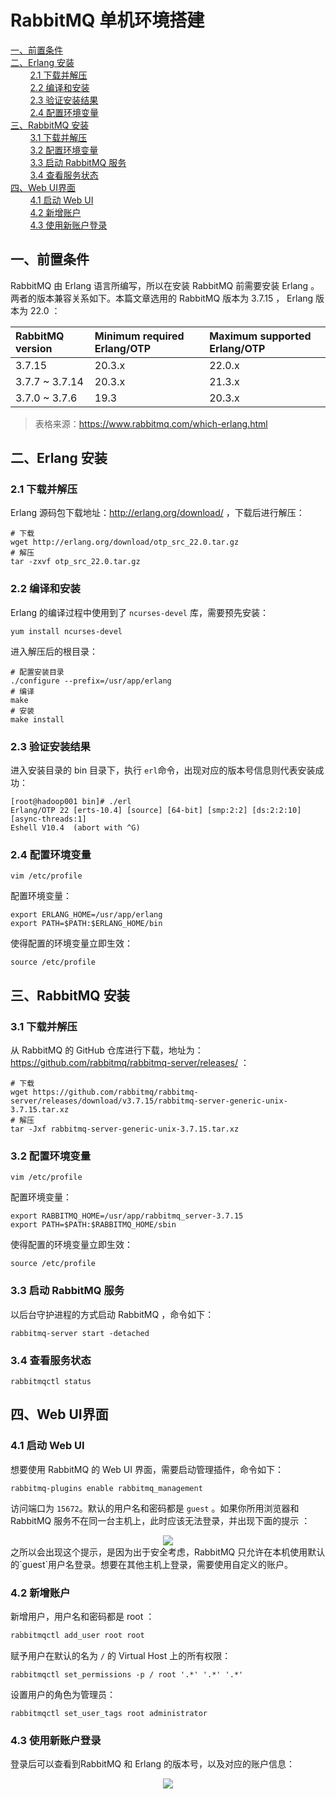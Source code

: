 # RabbitMQ 单机环境搭建

<nav>
<a href="#一前置条件">一、前置条件</a><br/>
<a href="#二Erlang-安装">二、Erlang 安装</a><br/>
&nbsp;&nbsp;&nbsp;&nbsp;&nbsp;&nbsp;&nbsp;&nbsp;<a href="#21-下载并解压">2.1 下载并解压</a><br/>
&nbsp;&nbsp;&nbsp;&nbsp;&nbsp;&nbsp;&nbsp;&nbsp;<a href="#22-编译和安装">2.2 编译和安装</a><br/>
&nbsp;&nbsp;&nbsp;&nbsp;&nbsp;&nbsp;&nbsp;&nbsp;<a href="#23--验证安装结果">2.3  验证安装结果</a><br/>
&nbsp;&nbsp;&nbsp;&nbsp;&nbsp;&nbsp;&nbsp;&nbsp;<a href="#24-配置环境变量">2.4 配置环境变量</a><br/>
<a href="#三RabbitMQ-安装">三、RabbitMQ 安装</a><br/>
&nbsp;&nbsp;&nbsp;&nbsp;&nbsp;&nbsp;&nbsp;&nbsp;<a href="#31-下载并解压">3.1 下载并解压</a><br/>
&nbsp;&nbsp;&nbsp;&nbsp;&nbsp;&nbsp;&nbsp;&nbsp;<a href="#32-配置环境变量">3.2 配置环境变量</a><br/>
&nbsp;&nbsp;&nbsp;&nbsp;&nbsp;&nbsp;&nbsp;&nbsp;<a href="#33-启动-RabbitMQ-服务">3.3 启动 RabbitMQ 服务</a><br/>
&nbsp;&nbsp;&nbsp;&nbsp;&nbsp;&nbsp;&nbsp;&nbsp;<a href="#34-查看服务状态">3.4 查看服务状态</a><br/>
<a href="#四Web-UI界面">四、Web UI界面</a><br/>
&nbsp;&nbsp;&nbsp;&nbsp;&nbsp;&nbsp;&nbsp;&nbsp;<a href="#41-启动-Web-UI">4.1 启动 Web UI</a><br/>
&nbsp;&nbsp;&nbsp;&nbsp;&nbsp;&nbsp;&nbsp;&nbsp;<a href="#42-新增账户">4.2 新增账户</a><br/>
&nbsp;&nbsp;&nbsp;&nbsp;&nbsp;&nbsp;&nbsp;&nbsp;<a href="#43-使用新账户登录">4.3 使用新账户登录</a><br/>
</nav>

## 一、前置条件

RabbitMQ 由 Erlang 语言所编写，所以在安装 RabbitMQ 前需要安装 Erlang 。两者的版本兼容关系如下。本篇文章选用的 RabbitMQ 版本为 3.7.15 ， Erlang 版本为 22.0 ：

| RabbitMQ version                                             | Minimum required Erlang/OTP | Maximum supported Erlang/OTP |
| :----------------------------------------------------------- | :-------------------------- | :--------------------------- |
| 3.7.15                                                 | 20.3.x                | 22.0.x                   |
| 3.7.7 ~ 3.7.14 | 20.3.x                  | 21.3.x                   |
| 3.7.0 ~ 3.7.6             | 19.3                        | 20.3.x                       |

> 表格来源：https://www.rabbitmq.com/which-erlang.html



## 二、Erlang 安装

### 2.1 下载并解压

Erlang 源码包下载地址：http://erlang.org/download/ ，下载后进行解压：

```shell
# 下载
wget http://erlang.org/download/otp_src_22.0.tar.gz
# 解压
tar -zxvf otp_src_22.0.tar.gz
```

### 2.2 编译和安装

Erlang 的编译过程中使用到了 `ncurses-devel` 库，需要预先安装：

```
yum install ncurses-devel
```

进入解压后的根目录：

```shell
# 配置安装目录
./configure --prefix=/usr/app/erlang
# 编译
make
# 安装
make install
```

### 2.3  验证安装结果

进入安装目录的 bin 目录下，执行 `erl`命令，出现对应的版本号信息则代表安装成功：

```shell
[root@hadoop001 bin]# ./erl
Erlang/OTP 22 [erts-10.4] [source] [64-bit] [smp:2:2] [ds:2:2:10] [async-threads:1]
Eshell V10.4  (abort with ^G)
```

### 2.4 配置环境变量

```she
vim /etc/profile
```

配置环境变量：

```shell
export ERLANG_HOME=/usr/app/erlang
export PATH=$PATH:$ERLANG_HOME/bin
```

使得配置的环境变量立即生效：

```shell
source /etc/profile
```



## 三、RabbitMQ 安装

### 3.1 下载并解压

从 RabbitMQ 的 GitHub 仓库进行下载，地址为：https://github.com/rabbitmq/rabbitmq-server/releases/ ：

```shell
# 下载
wget https://github.com/rabbitmq/rabbitmq-server/releases/download/v3.7.15/rabbitmq-server-generic-unix-3.7.15.tar.xz
# 解压
tar -Jxf rabbitmq-server-generic-unix-3.7.15.tar.xz
```

### 3.2 配置环境变量

```she
vim /etc/profile
```

配置环境变量：

```shell
export RABBITMQ_HOME=/usr/app/rabbitmq_server-3.7.15
export PATH=$PATH:$RABBITMQ_HOME/sbin
```

使得配置的环境变量立即生效：

```shell
source /etc/profile
```

### 3.3 启动 RabbitMQ 服务

以后台守护进程的方式启动 RabbitMQ ，命令如下：

```shell
rabbitmq-server start -detached
```

### 3.4 查看服务状态

```shell
rabbitmqctl status
```



## 四、Web UI界面

### 4.1 启动 Web UI

想要使用 RabbitMQ 的 Web UI 界面，需要启动管理插件，命令如下：

```shell
rabbitmq-plugins enable rabbitmq_management
```

访问端口为 `15672`。默认的用户名和密码都是 `guest` 。如果你所用浏览器和 RabbitMQ 服务不在同一台主机上，此时应该无法登录，并出现下面的提示 ：

<div align="center"> <img src="https://gitee.com/heibaiying/Full-Stack-Notes/raw/master/pictures/RabbitMQ-访问限制.png"/> </div>
之所以会出现这个提示，是因为出于安全考虑，RabbitMQ 只允许在本机使用默认的`guest`用户名登录。想要在其他主机上登录，需要使用自定义的账户。

### 4.2 新增账户

新增用户，用户名和密码都是 root ：

```sh
rabbitmqctl add_user root root
```

赋予用户在默认的名为  `/`  的 Virtual Host 上的所有权限：

```shell
rabbitmqctl set_permissions -p / root '.*' '.*' '.*'
```

设置用户的角色为管理员：

```
rabbitmqctl set_user_tags root administrator
```

### 4.3 使用新账户登录

登录后可以查看到RabbitMQ 和 Erlang 的版本号，以及对应的账户信息：

<div align="center"> <img src="https://gitee.com/heibaiying/Full-Stack-Notes/raw/master/pictures/rabbitmq-管控台.png"/> </div>